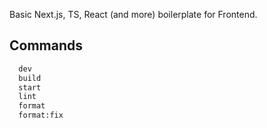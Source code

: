 Basic Next.js, TS, React (and more) boilerplate for Frontend.

## Commands

```bash
  dev
  build
  start
  lint
  format
  format:fix
```
